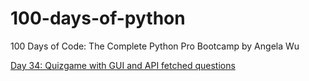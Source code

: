 # 100-days-of-python
100 Days of Code: The Complete Python Pro Bootcamp by Angela Wu


[Day 34: Quizgame with GUI and API fetched questions](https://github.com/mensterd/100-days-of-python/tree/main/34_day-34)

